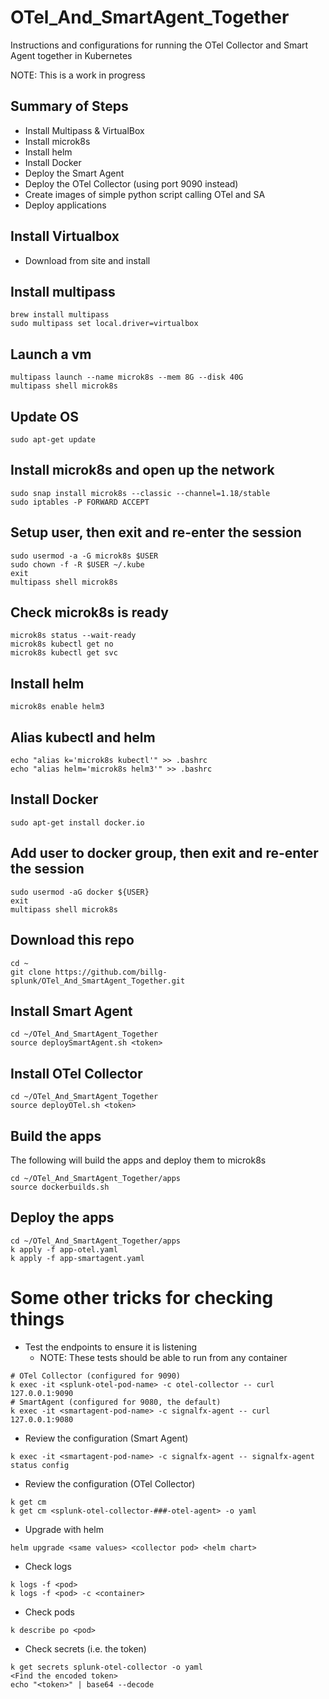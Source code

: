 # OTel_And_SmartAgent_Together
Instructions and configurations for running the OTel Collector and Smart Agent together in Kubernetes

NOTE: This is a work in progress
## Summary of Steps
- Install Multipass & VirtualBox
- Install microk8s
- Install helm
- Install Docker
- Deploy the Smart Agent
- Deploy the OTel Collector (using port 9090 instead)
- Create images of simple python script calling OTel and SA
- Deploy applications

## Install Virtualbox
- Download from site and install
## Install multipass
```
brew install multipass
sudo multipass set local.driver=virtualbox
```
## Launch a vm
```
multipass launch --name microk8s --mem 8G --disk 40G
multipass shell microk8s
```
## Update OS
```
sudo apt-get update
```
## Install microk8s and open up the network
```
sudo snap install microk8s --classic --channel=1.18/stable
sudo iptables -P FORWARD ACCEPT
```
## Setup user, then exit and re-enter the session
```
sudo usermod -a -G microk8s $USER
sudo chown -f -R $USER ~/.kube
exit
multipass shell microk8s
```
## Check microk8s is ready
```
microk8s status --wait-ready
microk8s kubectl get no
microk8s kubectl get svc
```
## Install helm
```
microk8s enable helm3
```
## Alias kubectl and helm
```
echo "alias k='microk8s kubectl'" >> .bashrc
echo "alias helm='microk8s helm3'" >> .bashrc
```
## Install Docker
```
sudo apt-get install docker.io
```
## Add user to docker group, then exit and re-enter the session
```
sudo usermod -aG docker ${USER}
exit
multipass shell microk8s
```
## Download this repo
```
cd ~
git clone https://github.com/billg-splunk/OTel_And_SmartAgent_Together.git
```
## Install Smart Agent
```
cd ~/OTel_And_SmartAgent_Together
source deploySmartAgent.sh <token>
```
## Install OTel Collector
```
cd ~/OTel_And_SmartAgent_Together
source deployOTel.sh <token>
```

## Build the apps
The following will build the apps and deploy them to microk8s
```
cd ~/OTel_And_SmartAgent_Together/apps
source dockerbuilds.sh
```

## Deploy the apps
```
cd ~/OTel_And_SmartAgent_Together/apps
k apply -f app-otel.yaml
k apply -f app-smartagent.yaml
```

# Some other tricks for checking things
- Test the endpoints to ensure it is listening 
  - NOTE: These tests should be able to run from any container
```
# OTel Collector (configured for 9090)
k exec -it <splunk-otel-pod-name> -c otel-collector -- curl 127.0.0.1:9090
# SmartAgent (configured for 9080, the default)
k exec -it <smartagent-pod-name> -c signalfx-agent -- curl 127.0.0.1:9080
```
- Review the configuration (Smart Agent)
```
k exec -it <smartagent-pod-name> -c signalfx-agent -- signalfx-agent status config
```
- Review the configuration (OTel Collector)
```
k get cm
k get cm <splunk-otel-collector-###-otel-agent> -o yaml
```
- Upgrade with helm
```
helm upgrade <same values> <collector pod> <helm chart>
```
- Check logs
```
k logs -f <pod>
k logs -f <pod> -c <container>
```
- Check pods
```
k describe po <pod>
```
- Check secrets (i.e. the token)
```
k get secrets splunk-otel-collector -o yaml
<Find the encoded token>
echo "<token>" | base64 --decode
```